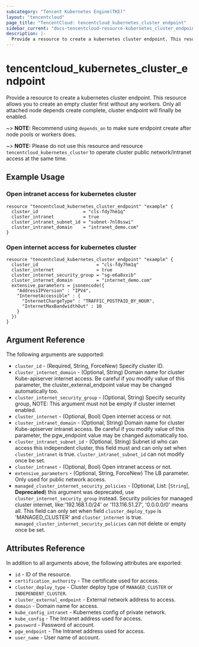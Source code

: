 ```yaml
---
subcategory: "Tencent Kubernetes Engine(TKE)"
layout: "tencentcloud"
page_title: "TencentCloud: tencentcloud_kubernetes_cluster_endpoint"
sidebar_current: "docs-tencentcloud-resource-kubernetes_cluster_endpoint"
description: |-
  Provide a resource to create a kubernetes cluster endpoint. This resource allows you to create an empty cluster first without any workers. Only all attached node depends create complete, cluster endpoint will finally be enabled.
---
```


# tencentcloud_kubernetes_cluster_endpoint

Provide a resource to create a kubernetes cluster endpoint. This resource allows you to create an empty cluster first without any workers. Only all attached node depends create complete, cluster endpoint will finally be enabled.

~> **NOTE:** Recommend using `depends_on` to make sure endpoint create after node pools or workers does.

~> **NOTE:** Please do not use this resource and resource `tencentcloud_kubernetes_cluster` to operate cluster public network/intranet access at the same time.

## Example Usage

### Open intranet access for kubernetes cluster

```hcl
resource "tencentcloud_kubernetes_cluster_endpoint" "example" {
  cluster_id                 = "cls-fdy7hm1q"
  cluster_intranet           = true
  cluster_intranet_subnet_id = "subnet-7nl0sswi"
  cluster_intranet_domain    = "intranet_demo.com"
}
```

### Open internet access for kubernetes cluster

```hcl
resource "tencentcloud_kubernetes_cluster_endpoint" "example" {
  cluster_id                      = "cls-fdy7hm1q"
  cluster_internet                = true
  cluster_internet_security_group = "sg-e6a8xxib"
  cluster_internet_domain         = "internet_demo.com"
  extensive_parameters = jsonencode({
    "AddressIPVersion" : "IPV4",
    "InternetAccessible" : {
      "InternetChargeType" : "TRAFFIC_POSTPAID_BY_HOUR",
      "InternetMaxBandwidthOut" : 10
    }
  })
}
```

## Argument Reference

The following arguments are supported:

* `cluster_id` - (Required, String, ForceNew) Specify cluster ID.
* `cluster_internet_domain` - (Optional, String) Domain name for cluster Kube-apiserver internet access.  Be careful if you modify value of this parameter, the cluster_external_endpoint value may be changed automatically too.
* `cluster_internet_security_group` - (Optional, String) Specify security group, NOTE: This argument must not be empty if cluster internet enabled.
* `cluster_internet` - (Optional, Bool) Open internet access or not.
* `cluster_intranet_domain` - (Optional, String) Domain name for cluster Kube-apiserver intranet access. Be careful if you modify value of this parameter, the pgw_endpoint value may be changed automatically too.
* `cluster_intranet_subnet_id` - (Optional, String) Subnet id who can access this independent cluster, this field must and can only set  when `cluster_intranet` is true. `cluster_intranet_subnet_id` can not modify once be set.
* `cluster_intranet` - (Optional, Bool) Open intranet access or not.
* `extensive_parameters` - (Optional, String, ForceNew) The LB parameter. Only used for public network access.
* `managed_cluster_internet_security_policies` - (Optional, List: [`String`], **Deprecated**) this argument was deprecated, use `cluster_internet_security_group` instead. Security policies for managed cluster internet, like:'192.168.1.0/24' or '113.116.51.27', '0.0.0.0/0' means all. This field can only set when field `cluster_deploy_type` is 'MANAGED_CLUSTER' and `cluster_internet` is true. `managed_cluster_internet_security_policies` can not delete or empty once be set.

## Attributes Reference

In addition to all arguments above, the following attributes are exported:

* `id` - ID of the resource.
* `certification_authority` - The certificate used for access.
* `cluster_deploy_type` - Cluster deploy type of `MANAGED_CLUSTER` or `INDEPENDENT_CLUSTER`.
* `cluster_external_endpoint` - External network address to access.
* `domain` - Domain name for access.
* `kube_config_intranet` - Kubernetes config of private network.
* `kube_config` - The Intranet address used for access.
* `password` - Password of account.
* `pgw_endpoint` - The Intranet address used for access.
* `user_name` - User name of account.



